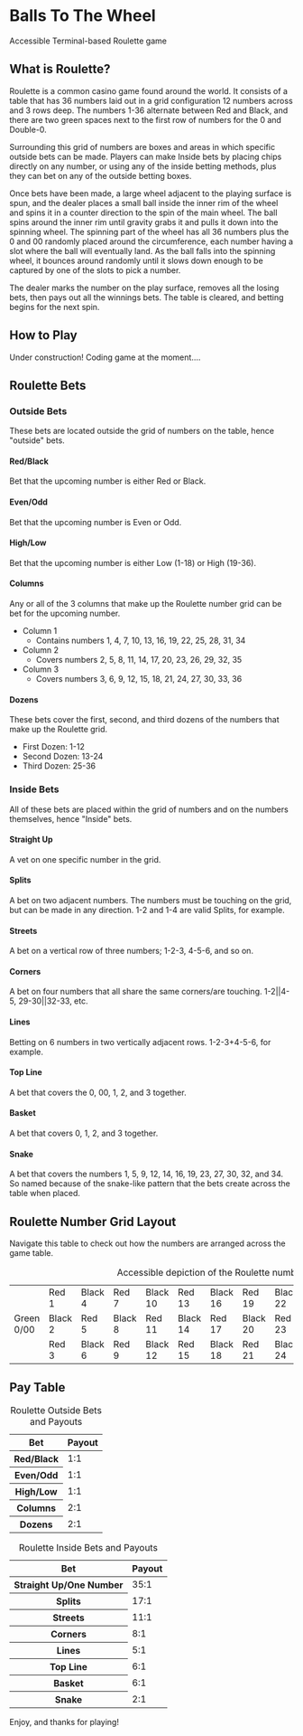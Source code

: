 # Balls To The Wheel
Accessible Terminal-based Roulette game

## What is Roulette?

Roulette is a common casino game found around the world. It consists of a table that has 36 numbers laid out in a grid configuration 12 numbers across and 3 rows deep. The numbers 1-36 alternate between Red and Black, and there are two green spaces next to the first row of numbers for the 0 and Double-0.

Surrounding this grid of numbers are boxes and areas in which specific outside bets can be made. Players can make Inside bets by placing chips directly on any number, or using any of the inside betting methods, plus they can bet on any of the outside betting boxes.

Once bets have been made, a large wheel adjacent to the playing surface is spun, and the dealer places a small ball inside the inner rim of the wheel and spins it in a counter direction to the spin of the main wheel. The ball spins around the inner rim until gravity grabs it and pulls it down into the spinning wheel. The spinning part of the wheel has all 36 numbers plus the 0 and 00 randomly placed around the circumference, each number having a slot where the ball will eventually land. As the ball falls into the spinning wheel, it bounces around randomly until it slows down enough to be captured by one of the slots to pick a number.

The dealer marks the number on the play surface, removes all the losing bets, then pays out all the winnings bets. The table is cleared, and betting begins for the next spin.

## How to Play

Under construction! Coding game at the moment....


## Roulette Bets

### Outside Bets

These bets are located outside the grid of numbers on the table, hence "outside" bets.

#### Red/Black

Bet that the upcoming number is either Red or Black.

#### Even/Odd

Bet that the upcoming number is Even or Odd.

#### High/Low

Bet that the upcoming number is either Low (1-18) or High (19-36).

#### Columns

Any or all of the 3 columns that make up the Roulette number grid can be bet for the upcoming number.
* Column 1
	- Contains numbers 1, 4, 7, 10, 13, 16, 19, 22, 25, 28, 31, 34
* Column 2
	- Covers numbers 2, 5, 8, 11, 14, 17, 20, 23, 26, 29, 32, 35
* Column 3
	- Covers numbers 3, 6, 9, 12, 15, 18, 21, 24, 27, 30, 33, 36

#### Dozens

These bets cover the first, second, and third dozens of the numbers that make up the Roulette grid.

* First Dozen: 1-12
* Second Dozen: 13-24
* Third Dozen: 25-36

### Inside Bets

All of these bets are placed within the grid of numbers and on the numbers themselves, hence "Inside" bets.

#### Straight Up

A vet on one specific number in the grid.

#### Splits

A bet on two adjacent numbers. The numbers must be touching on the grid, but can be made in any direction. 1-2 and 1-4 are valid Splits, for example.

#### Streets

A bet on a vertical row of three numbers; 1-2-3, 4-5-6, and so on.

#### Corners

A bet on four numbers that all share the same corners/are touching. 1-2||4-5, 29-30||32-33, etc.

#### Lines

Betting on 6 numbers in two vertically adjacent rows. 1-2-3+4-5-6, for example.

#### Top Line

A bet that covers the 0, 00, 1, 2, and 3 together.

#### Basket

A bet that covers 0, 1, 2, and 3 together.

#### Snake 

A bet that covers the numbers  1, 5, 9, 12, 14, 16, 19, 23, 27, 30, 32, and 34. So named because of the snake-like pattern that the bets create across the table when placed.

## Roulette Number Grid Layout

Navigate this table to check out how the numbers are arranged across the game table.

<table>
<caption>Accessible depiction of the Roulette number grid</caption>
<tbody>
<tr>
<td rowspan="3">Green 0/00</td><td>Red 1</td><td>Black 4</td><td>Red 7</td><td>Black 10</td><td>Red 13</td><td>Black 16</td><td>Red 19</td><td>Black 22</td><td>Red 25</td><td>Black 28</td><td>Red 31</td><td>Black 34</td>
</tr><tr>
<td>Black 2</td><td>Red 5</td><td>Black 8</td><td>Red 11</td><td>Black 14</td><td>Red 17</td><td>Black 20</td><td>Red 23</td><td>Black 26</td><td>Red 29</td><td>Black 32</td><td>Red 35</td>
</tr>
<tr>
<td>Red 3</td><td>Black 6</td><td>Red 9</td><td>Black 12</td><td>Red 15</td><td>Black 18</td><td>Red 21</td><td>Black 24</td><td>Red 27</td><td>Black 30</td><td>Red 33</td><td>Black 36</td>
</tr>
</tbody>
</table>

## Pay Table

<table>
<caption>Roulette Outside Bets and Payouts</caption>
<thead>
<tr>
<th scope=:col">Bet</th><th scope="col">Payout</th>
</tr>
</thead>
<tbody>
<tr>
<th scope="row">Red/Black</th><td>1:1</td>
</tr>
<tr>
<th scope="row">Even/Odd</th><td>1:1</td>
</tr>
<tr>
<th scope="row">High/Low</th><td>1:1</td>
</tr>
<tr>
<th scope="row">Columns</th><td>2:1</td>
</tr>
<tr>
<th scope="row">Dozens</th><td>2:1</td>
</tr>
</tbody>
</table>

<table>
<caption>Roulette Inside Bets and Payouts</caption>
<thead>
<tr>
<th scope="col">Bet</th><th scope="col">Payout</th>
</tr>
</thead>
<tbody>
<tr>
<th scope="row">Straight Up/One Number</th><td>35:1</td>
</tr>
<tr>
<th scope="row">Splits</th><td>17:1</td>
</tr>
<tr>
<th scope="row">Streets</th><td>11:1</td>
</tr>
<tr>
<th scope="row">Corners</th><td>8:1</td>
</tr>
<tr>
<th scope="row">Lines</th><td>5:1</td>
</tr>
<tr>
<th scope="row">Top Line</th><td>6:1</td>
</tr>
<tr>
<th scope="row">Basket</th><td>6:1</td>
</tr>
<tr>
<th scope="row">Snake</th><td>2:1</td>
</tr>
</tbody>
</table>

Enjoy, and thanks for playing!